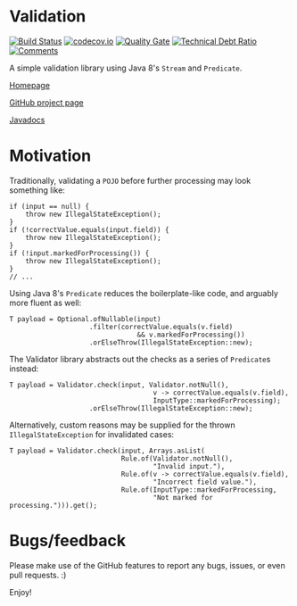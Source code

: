 # Validation

[![Build Status](https://travis-ci.org/h-j-k/validation.svg?branch=master)](https://travis-ci.org/h-j-k/validation)
[![codecov.io](http://codecov.io/github/h-j-k/validation/coverage.svg?branch=master)](http://codecov.io/github/h-j-k/validation?branch=master)
[![Quality Gate](https://sonarcloud.io/api/badges/gate?key=com.ikueb:validation)](https://sonarcloud.io/dashboard/?id=com.ikueb:validation)
[![Technical Debt Ratio](https://sonarcloud.io/api/badges/measure?key=com.ikueb:validation&metric=sqale_debt_ratio)](https://sonarcloud.io/dashboard/?id=com.ikueb:validation)
[![Comments](https://sonarcloud.io/api/badges/measure?key=com.ikueb:validation&metric=comment_lines_density)](https://sonarcloud.io/dashboard/?id=com.ikueb:validation)

A simple validation library using Java 8's `Stream` and `Predicate`.

[Homepage](https://h-j-k.github.io/validation)

[GitHub project page](https://github.com/h-j-k/validation)

[Javadocs](https://h-j-k.github.io/validation/javadoc)

# Motivation

Traditionally, validating a `POJO` before further processing may look something like:

    if (input == null) {
        throw new IllegalStateException();
    }
    if (!correctValue.equals(input.field)) {
        throw new IllegalStateException();
    }
    if (!input.markedForProcessing()) {
        throw new IllegalStateException();
    }
    // ...

Using Java 8's `Predicate` reduces the boilerplate-like code, and arguably more fluent as well:

    T payload = Optional.ofNullable(input)
                        .filter(correctValue.equals(v.field)
                                    && v.markedForProcessing())
                        .orElseThrow(IllegalStateException::new);

The Validator library abstracts out the checks as a series of `Predicate`s instead:

    T payload = Validator.check(input, Validator.notNull(), 
                                        v -> correctValue.equals(v.field),
                                        InputType::markedForProcessing);
                        .orElseThrow(IllegalStateException::new);

Alternatively, custom reasons may be supplied for the thrown `IllegalStateException` for invalidated cases: 

    T payload = Validator.check(input, Arrays.asList(
                                Rule.of(Validator.notNull(), 
                                        "Invalid input."),
                                Rule.of(v -> correctValue.equals(v.field), 
                                        "Incorrect field value."),
                                Rule.of(InputType::markedForProcessing, 
                                        "Not marked for processing."))).get();

# Bugs/feedback

Please make use of the GitHub features to report any bugs, issues, or even pull requests. :)

Enjoy!